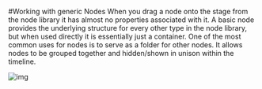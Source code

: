 #Working with generic Nodes
When you drag a node onto the stage from the node library it has almost no properties associated with it.  A basic node provides the underlying structure for every other type in the node library, but when used directly it is essentially just a container.  One of the most common uses for nodes is to serve as a folder for other nodes.  It allows nodes to be grouped together and hidden/shown in unison within the timeline.

![img](nested_node.png)